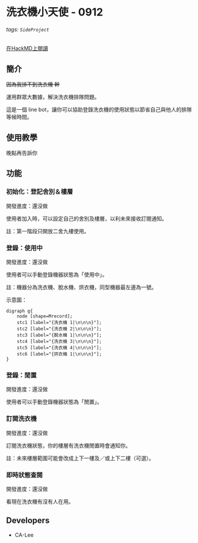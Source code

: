 # 洗衣機小天使 - 0912

###### tags: `SideProject`

[在HackMD上閱讀](https://hackmd.io/uOkD_xz6Qq6McCqpnL0plA)

## 簡介

~~因為我排不到洗衣機 幹~~

運用群眾大數據，解決洗衣機排隊問題。

這是一個 line bot，讓你可以協助登錄洗衣機的使用狀態以節省自己與他人的排隊等候時間。

## 使用教學

晚點再告訴你

## 功能

### 初始化：登記舍別＆樓層

開發進度：還沒做

使用者加入時，可以設定自己的舍別及樓層，以利未來接收訂閱通知。

註：第一階段只開放二舍九樓使用。

### 登錄：使用中

開發進度：還沒做

使用者可以手動登錄機器狀態為「使用中」。

註：機器分為洗衣機、脫水機、烘衣機，同型機器最左邊為一號。

示意圖：

```graphviz
digraph g{
    node [shape=Mrecord];
    stc1 [label="{洗衣機 1|\n\n\n}"];
    stc2 [label="{洗衣機 2|\n\n\n}"];
    stc3 [label="{脫水機 1|\n\n\n}"];
    stc4 [label="{洗衣機 3|\n\n\n}"];
    stc5 [label="{洗衣機 4|\n\n\n}"];
    stc6 [label="{烘衣機 1|\n\n\n}"];
}
```

### 登錄：閒置

開發進度：還沒做

使用者可以手動登錄機器狀態為「閒置」。

### 訂閱洗衣機

開發進度：還沒做

訂閱洗衣機狀態，你的樓層有洗衣機閒置時會通知你。

註：未來樓層範圍可能會改成上下一樓及／或上下二樓（可選）。

### 即時狀態查閱

開發進度：還沒做

看現在洗衣機有沒有人在用。

## Developers

- CA-Lee